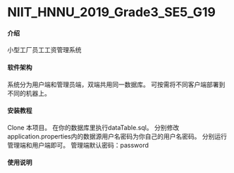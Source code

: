 # NIIT_HNNU_2019_Grade3_SE5_G19

#### 介绍

小型工厂员工工资管理系统

#### 软件架构

系统分为用户端和管理员端，双端共用同一数据库。
可按需将不同客户端部署到不同的机器上。


#### 安装教程
Clone 本项目。
在你的数据库里执行dataTable.sql。
分别修改application.properties内的数据源用户名密码为你自己的用户名密码。
分别运行管理端和用户端即可。
管理端默认密码：password


#### 使用说明
